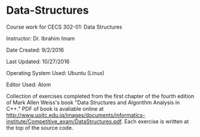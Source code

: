 # Data-Structures

Course work for CECS 302-01: Data Structures

Instructor: Dr. Ibrahim Imam

Date Created: 9/2/2016

Last Updated: 10/27/2016

Operating System Used: Ubuntu (Linux)

Editor Used: Atom

Collection of exercises completed from the first chapter of the fourth edition of Mark Allen Weiss's book "Data Structures and Algorithm Analysis in C++." PDF of book is avaliable online at http://www.uoitc.edu.iq/images/documents/informatics-institute/Competitive_exam/DataStructures.pdf. Each exercise is written at the top of the source code.

